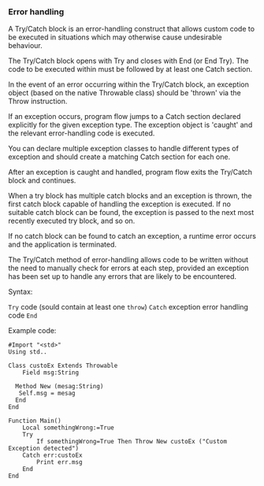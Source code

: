 ### Error handling

A Try/Catch block is an error-handling construct that allows custom code to be executed in situations which may otherwise cause undesirable behaviour.

The Try/Catch block opens with Try and closes with End (or End Try). The code to be executed within must be followed by at least one Catch section.

In the event of an error occurring within the Try/Catch block, an exception object (based on the native Throwable class) should be 'thrown' via the Throw instruction.

If an exception occurs, program flow jumps to a Catch section declared explicitly for the given exception type. The exception object is 'caught' and the relevant error-handling code is executed.

You can declare multiple exception classes to handle different types of exception and should create a matching Catch section for each one.

After an exception is caught and handled, program flow exits the Try/Catch block and continues.

When a try block has multiple catch blocks and an exception is thrown, the first catch block capable of handling the exception is executed. If no suitable catch block can be found, the exception is passed to the next most recently executed try block, and so on.

If no catch block can be found to catch an exception, a runtime error occurs and the application is terminated.

The Try/Catch method of error-handling allows code to be written without the need to manually check for errors at each step, provided an exception has been set up to handle any errors that are likely to be encountered.

Syntax:

`Try`
code (sould contain at least one `throw`)
`Catch` exception
error handling code
`End`

Example code:

```
#Import "<std>"
Using std..

Class custoEx Extends Throwable
	Field msg:String

  Method New (mesag:String)
   Self.msg = mesag
  End
End

Function Main()
	Local somethingWrong:=True
	Try
		If somethingWrong=True Then Throw New custoEx ("Custom Exception detected")
	Catch err:custoEx
		Print err.msg
	End
End
```
